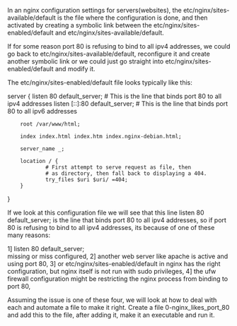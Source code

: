 In an nginx configuration settings for servers(websites), the etc/nginx/sites-available/default is the file where the configuration is done, and then activated by creating a symbolic link between the etc/nginx/sites-enabled/default and etc/nginx/sites-available/default.

If for some reason port 80 is refusing to bind to all ipv4 addresses, we could go back to etc/nginx/sites-available/default, reconfigure it and create another symbolic link or we could just go straight into etc/nginx/sites-enabled/default and modify it.

The etc/nginx/sites-enabled/default file looks typically like this:


server {
        listen 80 default_server;  # This is the line that binds port 80 to all ipv4 addresses
        listen [::]:80 default_server;  # This is the line that binds port 80 to all ipv6 addresses

        root /var/www/html;

        index index.html index.htm index.nginx-debian.html;

        server_name _;

        location / {
                # First attempt to serve request as file, then
                # as directory, then fall back to displaying a 404.
                try_files $uri $uri/ =404;
        }
}

If we look at this configuration file we will see that this line listen 80 default_server;   is the line that binds port 80 to all ipv4 addresses, so if port 80 is refusing to bind to all ipv4 addresses, its because of one of these many reasons:

1]
listen 80 default_server;   
missing or miss configured,
2]
 another web server like apache is active and using port 80,
3]
or etc/nginx/sites-enabled/default in nginx has the right configuration, but nginx itself is not run with sudo privileges,
4]
 the ufw firewall configuration might be restricting the nginx process from binding to port 80,


Assuming the issue is one of these four, we will look at how to deal with each and automate a file to make it right. Create a file 0-nginx_likes_port_80 and add this to the file, after adding it, make it an executable and run it.
